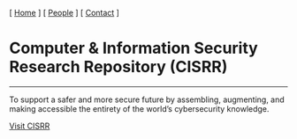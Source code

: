 [ [Home](index.md) ] [ [People](people.md) ] [ [Contact](contact.md) ]

# Computer & Information Security Research Repository (CISRR)

***
To support a safer and more secure future by assembling, augmenting, and making accessible the entirety of the world’s cybersecurity knowledge.

[Visit CISRR](https://www.cisrr.org/)
